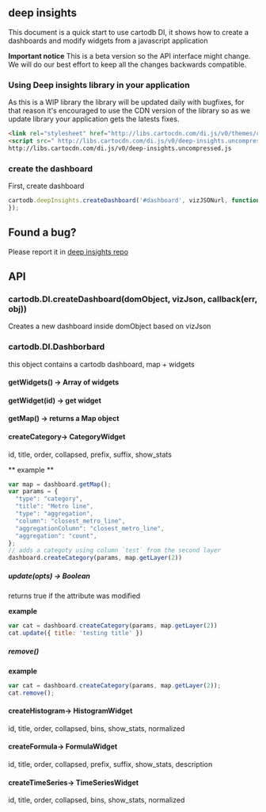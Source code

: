 ## deep insights

This document is a quick start to use cartodb DI, it shows how to create a dashboards and modify widgets from a javascript application

**Important notice**
This is a beta version so the API interface might change. We will do our best effort to keep all the changes backwards compatible.


### Using Deep insights library in your application

As this is a WIP library the library will be updated daily with bugfixes, for that reason it's
encouraged to use the CDN version of the library so as we update library your application gets the latests fixes.

```html
<link rel="stylesheet" href="http://libs.cartocdn.com/di.js/v0/themes/css/deep-insights.css" />
<script src=" http://libs.cartocdn.com/di.js/v0/deep-insights.uncompressed.js"></script>
http://libs.cartocdn.com/di.js/v0/deep-insights.uncompressed.js
```


### create the dashboard

First, create dashboard

```js
cartodb.deepInsights.createDashboard('#dashboard', vizJSONurl, function(err, dashboard) {
});
```

## Found a bug?

Please report it in [deep insights repo](https://github.com/CartoDB/deep-insights.js/issues)


## API

### cartodb.DI.createDashboard(domObject, vizJson, callback(err, obj))

Creates a new dashboard inside domObject based on vizJson


### cartodb.DI.Dashborbard

this object contains a cartodb dashboard, map + widgets

#### getWidgets() -> Array of widgets
#### getWidget(id) -> get widget
#### getMap() -> returns a Map object

#### createCategory-> CategoryWidget
id, title, order, collapsed, prefix, suffix, show_stats

** example **
```js
var map = dashboard.getMap();
var params = {
  "type": "category",
  "title": "Metro line",
  "type": "aggregation",
  "column": "closest_metro_line",
  "aggregationColumn": "closest_metro_line",
  "aggregation": "count",
};
// adds a categoty using column `test` from the second layer
dashboard.createCategory(params, map.getLayer(2))
```

##### update(opts) -> Boolean
returns true if the attribute was modified

**example**

```js
var cat = dashboard.createCategory(params, map.getLayer(2))
cat.update({ title: 'testing title' })
```

##### remove()
**example**

```js
var cat = dashboard.createCategory(params, map.getLayer(2));
cat.remove();
```

#### createHistogram-> HistogramWidget
id, title, order, collapsed, bins, show_stats, normalized

#### createFormula-> FormulaWidget
id, title, order, collapsed, prefix, suffix, show_stats, description

#### createTimeSeries-> TimeSeriesWidget
id, title, order, collapsed, bins, show_stats, normalized



